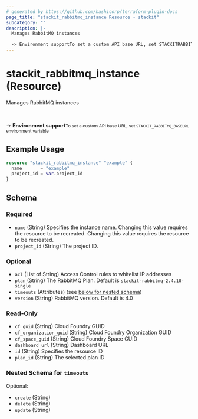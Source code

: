 ```yaml
---
# generated by https://github.com/hashicorp/terraform-plugin-docs
page_title: "stackit_rabbitmq_instance Resource - stackit"
subcategory: ""
description: |-
  Manages RabbitMQ instances
  
  -> Environment supportTo set a custom API base URL, set STACKITRABBITMQBASEURL environment variable
---
```


# stackit_rabbitmq_instance (Resource)

Manages RabbitMQ instances

<br />

-> __Environment support__<small>To set a custom API base URL, set <code>STACKIT_RABBITMQ_BASEURL</code> environment variable </small>

## Example Usage

```terraform
resource "stackit_rabbitmq_instance" "example" {
  name       = "example"
  project_id = var.project_id
}
```

<!-- schema generated by tfplugindocs -->
## Schema

### Required

- `name` (String) Specifies the instance name. Changing this value requires the resource to be recreated. Changing this value requires the resource to be recreated.
- `project_id` (String) The project ID.

### Optional

- `acl` (List of String) Access Control rules to whitelist IP addresses
- `plan` (String) The RabbitMQ Plan. Default is `stackit-rabbitmq-2.4.10-single`
- `timeouts` (Attributes) (see [below for nested schema](#nestedatt--timeouts))
- `version` (String) RabbitMQ version. Default is 4.0

### Read-Only

- `cf_guid` (String) Cloud Foundry GUID
- `cf_organization_guid` (String) Cloud Foundry Organization GUID
- `cf_space_guid` (String) Cloud Foundry Space GUID
- `dashboard_url` (String) Dashboard URL
- `id` (String) Specifies the resource ID
- `plan_id` (String) The selected plan ID

<a id="nestedatt--timeouts"></a>
### Nested Schema for `timeouts`

Optional:

- `create` (String)
- `delete` (String)
- `update` (String)


